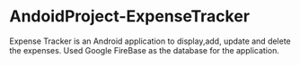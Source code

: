 # AndoidProject-ExpenseTracker
Expense Tracker is an Android application to display,add, update and delete the expenses. Used Google FireBase as the database for the application.
